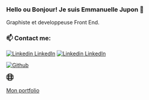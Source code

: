 ### Hello ou Bonjour! Je suis Emmanuelle Jupon  👋

Graphiste et developpeuse Front End.

### 📫 Contact me:
[![Linkedin](https://i.stack.imgur.com/gVE0j.png) LinkedIn](https://www.linkedin.com/in/emmanuelle-jupon-11b24a7b/#gh-light-mode-only)
[![Linkedin](https://i.stack.imgur.com/gVE0j.png) LinkedIn](https://www.linkedin.com/in/emmanuelle-jupon-11b24a7b/#gh-dark-mode-only)  
<!-- [![GitHub](https://i.stack.imgur.com/tskMh.png) GitHub](https://github.com/rayhearth/) -->
<a href="https://github.com/rayhearth" target="_blank"><img alt="Github" src="https://img.shields.io/badge/GitHub-%2312100E.svg?&style=for-the-badge&logo=Github&logoColor=white" /> 
  
  <a href="https://jemma-design.fr/" target="_blank"><img alt="website jemma-design portfoli" src="https://github.com/rayhearth/rayhearth/blob/main/img/siteweb.svg" width=20px /> <p>Mon portfolio</p>
  


<!--
**rayhearth/rayhearth** is a ✨ _special_ ✨ repository because its `README.md` (this file) appears on your GitHub profile.

Here are some ideas to get you started:

- 🔭 I’m currently working on ...
- 🌱 I’m currently learning ...
- 👯 I’m looking to collaborate on ...
- 🤔 I’m looking for help with ...
- 💬 Ask me about ...
- 📫 How to reach me: ...
- 😄 Pronouns: ...
- ⚡ Fun fact: ...
-->
